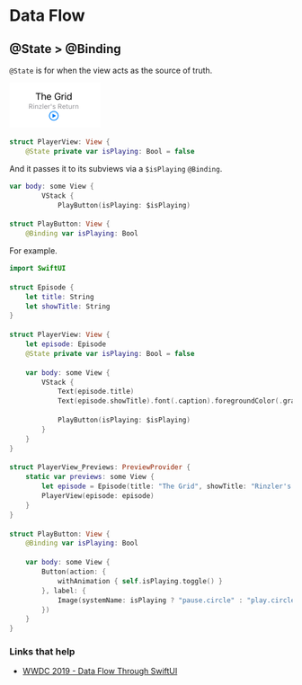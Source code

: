 # Data Flow

## @State > @Binding

`@State` is for when the view acts as the source of truth.

![](images/state.png)

```swift
struct PlayerView: View {
    @State private var isPlaying: Bool = false
```

And it passes it to its subviews via a `$isPlaying` `@Binding`.

```swift
var body: some View {
        VStack {       
            PlayButton(isPlaying: $isPlaying)
            
struct PlayButton: View {
    @Binding var isPlaying: Bool

```

For example.

```swift
import SwiftUI

struct Episode {
    let title: String
    let showTitle: String
}

struct PlayerView: View {
    let episode: Episode
    @State private var isPlaying: Bool = false
    
    var body: some View {
        VStack {
            Text(episode.title)
            Text(episode.showTitle).font(.caption).foregroundColor(.gray)
            
            PlayButton(isPlaying: $isPlaying)
        }
    }
}

struct PlayerView_Previews: PreviewProvider {
    static var previews: some View {
        let episode = Episode(title: "The Grid", showTitle: "Rinzler's Return")
        PlayerView(episode: episode)
    }
}

struct PlayButton: View {
    @Binding var isPlaying: Bool
    
    var body: some View {
        Button(action: {
            withAnimation { self.isPlaying.toggle() }
        }, label: {
            Image(systemName: isPlaying ? "pause.circle" : "play.circle" )
        })
    }
}
```



### Links that help
- [WWDC 2019 - Data Flow Through SwiftUI](https://developer.apple.com/videos/play/wwdc2019/226/)
